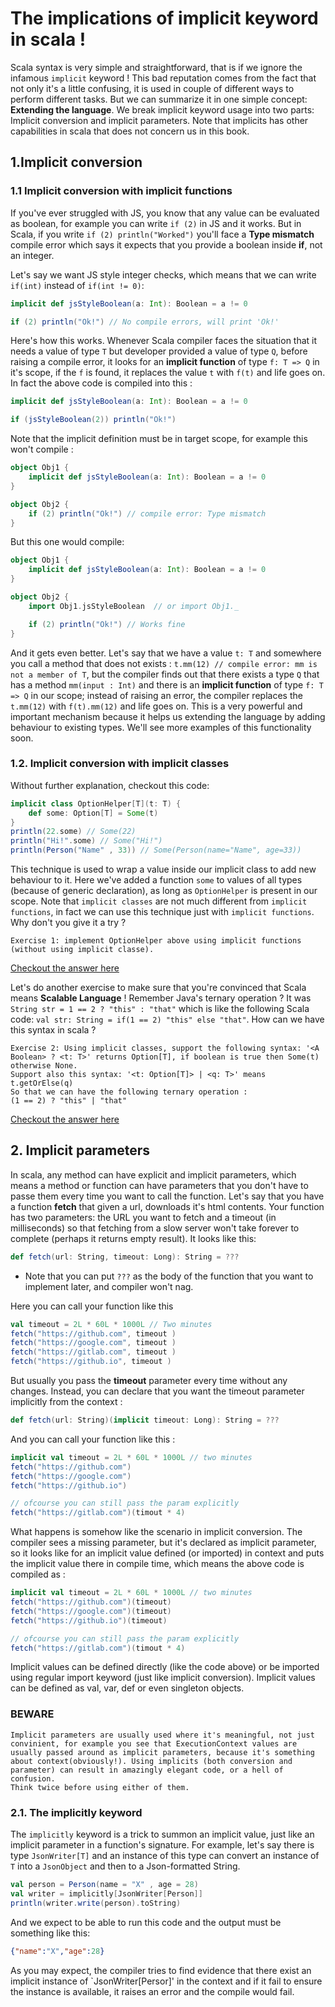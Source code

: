 # The implications of implicit keyword in scala !
Scala syntax is very simple and straightforward, that is if we ignore the infamous `implicit` keyword ! This bad reputation comes from the fact that not only it's a little confusing, it is used in couple of different ways to perform different tasks. But we can summarize it in one simple concept: __Extending the language__. We break implicit keyword usage into two parts: Implicit conversion and implicit parameters. Note that implicits has other capabilities in scala that does not concern us in this book.

## 1.Implicit conversion
### 1.1 Implicit conversion with implicit functions
If you've ever struggled with JS, you know that any value can be evaluated as boolean, for example you can write `if (2)` in JS and it works. But in Scala, if you write `if (2) println("Worked")` you'll face a __Type mismatch__ compile error which says it expects that you provide a boolean inside __if__, not an integer.

Let's say we want JS style integer checks, which means that we can write `if(int)` instead of `if(int != 0)`:
```SCALA
implicit def jsStyleBoolean(a: Int): Boolean = a != 0

if (2) println("Ok!") // No compile errors, will print 'Ok!'
```
Here's how this works. Whenever Scala compiler faces the situation that it needs a value of type `T` but developer provided a value of type `Q`, before raising a compile error, it looks for an __implicit function__ of type `f: T => Q` in it's scope, if the `f` is found, it replaces the value `t` with `f(t)` and life goes on. In fact the above code is compiled into this :

```SCALA
implicit def jsStyleBoolean(a: Int): Boolean = a != 0

if (jsStyleBoolean(2)) println("Ok!")
```
Note that the implicit definition must be in target scope, for example this won't compile :
```SCALA
object Obj1 {
	implicit def jsStyleBoolean(a: Int): Boolean = a != 0
}

object Obj2 {
	if (2) println("Ok!") // compile error: Type mismatch
}
```
But this one would compile:
```SCALA
object Obj1 {
	implicit def jsStyleBoolean(a: Int): Boolean = a != 0
}

object Obj2 {
	import Obj1.jsStyleBoolean  // or import Obj1._

	if (2) println("Ok!") // Works fine
}
```
And it gets even better. Let's say that we have a value `t: T` and somewhere you call a method that does not exists : `t.mm(12) // compile error: mm is not a member of T`, but the compiler finds out that there exists a type `Q` that has a method `mm(input : Int)` and there is an __implicit function__ of type `f: T => Q` in our scope; instead of raising an error, the compiler replaces the `t.mm(12)` with `f(t).mm(12)` and life goes on. This is a very powerful and important mechanism because it helps us extending the language by adding behaviour to existing types.
We'll see more examples of this functionality soon.

### 1.2. Implicit conversion with implicit classes
Without further explanation, checkout this code:
```SCALA
implicit class OptionHelper[T](t: T) {
	def some: Option[T] = Some(t)
}
println(22.some) // Some(22)
println("Hi!".some) // Some("Hi!")
println(Person("Name" , 33)) // Some(Person(name="Name", age=33))
```
This technique is used to wrap a value inside our implicit class to add new behaviour to it. Here we've added a function `some` to values of all types (because of generic declaration), as long as `OptionHelper` is present in our scope.
Note that `implicit classes` are not much different from `implicit functions`, in fact we can use this technique just with `implicit functions`. Why don't you give it a try ?
```
Exercise 1: implement OptionHelper above using implicit functions (without using implicit classe).
```
[Checkout the answer here](samples/src/main/scala/samples/ch00/Ex1.scala)

Let's do another exercise to make sure that you're convinced that Scala means __Scalable Language__ ! Remember Java's ternary operation ? It was `String str = 1 == 2 ? "this" : "that"` which is like the following Scala code: `val str: String = if(1 == 2) "this" else "that"`.
How can we have this syntax in scala ?
```
Exercise 2: Using implicit classes, support the following syntax: '<A Boolean> ? <t: T>' returns Option[T], if boolean is true then Some(t) otherwise None.
Support also this syntax: '<t: Option[T]> | <q: T>' means t.getOrElse(q)
So that we can have the following ternary operation :
(1 == 2) ? "this" | "that"
```
[Checkout the answer here](samples/src/main/scala/samples/ch00/Ex2.scala)

## 2. Implicit parameters
In scala, any method can have explicit and implicit parameters, which means a method or function can have parameters that you don't have to passe them every time you want to call the function.
Let's say that you have a function __fetch__ that given a url, downloads it's html contents. Your function has two parameters: the URL you want to fetch and a timeout (in milliseconds) so that fetching from a slow server won't take forever to complete (perhaps it returns empty result). It looks like this:

```SCALA
def fetch(url: String, timeout: Long): String = ???
```
* Note that you can put `???` as the body of the function that you want to implement later, and compiler won't nag.

Here you can call your function like this 
```SCALA
val timeout = 2L * 60L * 1000L // Two minutes
fetch("https://github.com", timeout )
fetch("https://google.com", timeout )
fetch("https://gitlab.com", timeout )
fetch("https://github.io", timeout )
```
But usually you pass the __timeout__ parameter every time without any changes. Instead, you can declare that you want the timeout parameter implicitly from the context :

```SCALA
def fetch(url: String)(implicit timeout: Long): String = ???
```
And you can call your function like this :
```SCALA
implicit val timeout = 2L * 60L * 1000L // two minutes
fetch("https://github.com")
fetch("https://google.com")
fetch("https://github.io")

// ofcourse you can still pass the param explicitly
fetch("https://gitlab.com")(timout * 4) 
```
What happens is somehow like the scenario in implicit conversion. The compiler sees a missing parameter, but it's declared as implicit parameter, so it looks like for an implicit value defined (or imported) in context and puts the implicit value there in compile time, which means the above code is compiled as :

```SCALA
implicit val timeout = 2L * 60L * 1000L // two minutes
fetch("https://github.com")(timeout)
fetch("https://google.com")(timeout)
fetch("https://github.io")(timeout)

// ofcourse you can still pass the param explicitly
fetch("https://gitlab.com")(timout * 4) 
```
Implicit values can be defined directly (like the code above) or be imported using regular import keyword (just like implicit conversion).
Implicit values can be defined as val, var, def or even singleton objects.

### BEWARE
```
Implicit parameters are usually used where it's meaningful, not just convinient, for example you see that ExecutionContext values are usually passed around as implicit parameters, because it's something about context(obviously!). Using implicits (both conversion and parameter) can result in amazingly elegant code, or a hell of confusion. 
Think twice before using either of them.
```

### 2.1. The implicitly keyword
The `implicitly` keyword is a trick to summon an implicit value, just like an implicit parameter in a function's signature. For example, let's say there is type `JsonWriter[T]` and an instance of this type can convert an instance of `T` into a `JsonObject` and then to a Json-formatted String.

```Scala
val person = Person(name = "X" , age = 28)
val writer = implicitly[JsonWriter[Person]]
println(writer.write(person).toString)
```
And we expect to be able to run this code and the output must be something like this:
```JSON
{"name":"X","age":28}
```
As you may expect, the compiler tries to find evidence that there exist an implicit instance of `JsonWriter[Persor]' in the context and if it fail to ensure the instance is available, it raises an error and the compile would fail.
